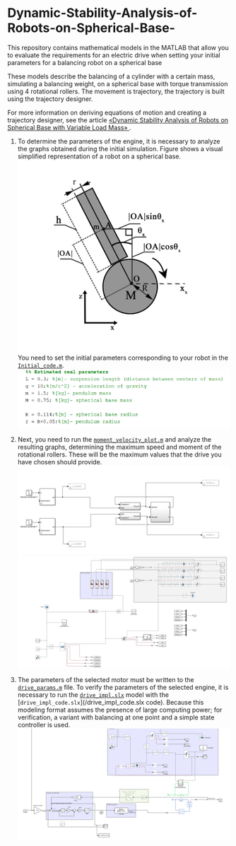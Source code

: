 # Dynamic-Stability-Analysis-of-Robots-on-Spherical-Base-
This repository contains mathematical models in the MATLAB that allow you to evaluate the requirements for an electric drive when setting your initial parameters for a balancing robot on a spherical base

These models describe the balancing of a cylinder with a certain mass, simulating a balancing weight, on a spherical base with torque transmission using 4 rotational rollers. The movement is trajectory, the trajectory is built using the trajectory designer.

For more information on deriving equations of motion and creating a trajectory designer, see the article [«Dynamic Stability Analysis of Robots on Spherical Base with Variable Load Mass» ]( https://ieeexplore.ieee.org/document/9722600).

1. To determine the parameters of the engine, it is necessary to analyze the graphs obtained during the initial simulation.
Figure shows a visual simplified representation of a robot on a spherical base.
![image](Parameters_viz.png)
You need to set the initial parameters corresponding to your robot in the [`Initial_code.m`](/Initial_code.m).
![image](par.png)

2. Next, you need to run the [`moment_velocity_plot.m`](/moment_velocity_plot) and analyze the resulting graphs, determining the maximum speed and moment of the rotational rollers. These will be the maximum values that the drive you have chosen should provide.
![image](Moment_velocity_detection_1.png)
![image](Moment_velocity_detection_2.png)

3. The parameters of the selected motor must be written to the [`drive_params.m`](/drive_params.m’) file.
To verify the parameters of the selected engine, it is necessary to run the [`drive_impl.slx`](/drive_impl.slx) model with the [`drive_impl_code.slx`](/drive_impl_code.slx code).
Because this modeling format assumes the presence of large computing power; for verification, a variant with balancing at one point and a simple state controller is used.
![image]( Drive_impl_1.png)
